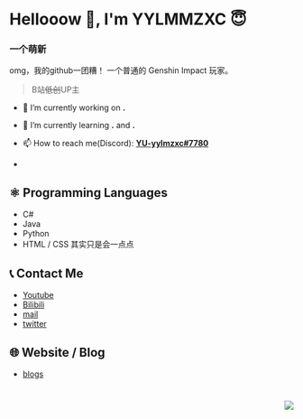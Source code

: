 # Hellooow 👋, I'm YYLMMZXC 😇
### 一个萌新
omg，我的github一团糟！
一个普通的 Genshin Impact 玩家。
<br/>

> B站~~低创~~UP主
- 📖 I’m currently working on **.**

- 🌱 I’m currently learning **.** and **.**

- 📫 How to reach me(Discord): [**YU-yylmzxc#7780**]()
- 
## ⚛️ Programming Languages
- C#
- Java
- Python
- HTML / CSS
其实只是会一点点
## 📞 Contact Me
- [Youtube](https://www.youtube.com/channel/UC9sSvoOdEGqmz4l1u4_YXVA)
- [Bilibili](https://space.bilibili.com/392592375)
- [mail](YYLMZXC@163.com)
- [twitter](https://twitter.com/hmhxc)
## 🌐 Website / Blog
- [blogs](https://www.cnblogs.com/yylmzxc/)

#

<img align="right" src="https://images.cnblogs.com/cnblogs_com/blogs/745527/galleries/2136998/o_220402091812_%E9%AD%88.jpg">
